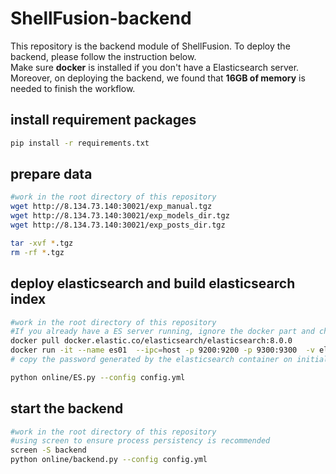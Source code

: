 # ShellFusion-backend
This repository is the backend module of ShellFusion. To deploy the backend, please follow the instruction below.
<br>Make sure **docker** is installed if you don't have a Elasticsearch server.
<br>Moreover, on deploying the backend, we found that **16GB of memory** is needed to finish the workflow.
## **install requirement packages**
```bash
pip install -r requirements.txt
```
## **prepare data**
```bash
#work in the root directory of this repository
wget http://8.134.73.140:30021/exp_manual.tgz
wget http://8.134.73.140:30021/exp_models_dir.tgz
wget http://8.134.73.140:30021/exp_posts_dir.tgz

tar -xvf *.tgz
rm -rf *.tgz
```

## **deploy elasticsearch and build elasticsearch index**
```bash
#work in the root directory of this repository
#If you already have a ES server running, ignore the docker part and change the ES profile in line 17 of ES.py to your specific ES server.
docker pull docker.elastic.co/elasticsearch/elasticsearch:8.0.0
docker run -it --name es01  --ipc=host -p 9200:9200 -p 9300:9300  -v elasticsearch.yml:/config/elasticsearch.yml docker.elastic.co/elasticsearch/elasticsearch:8.0.0
# copy the password generated by the elasticsearch container on initialization. change the "<yourpassword>" in line 17 of ES.py to that password.

python online/ES.py --config config.yml
```
## **start the backend**
```bash
#work in the root directory of this repository
#using screen to ensure process persistency is recommended
screen -S backend
python online/backend.py --config config.yml
```
